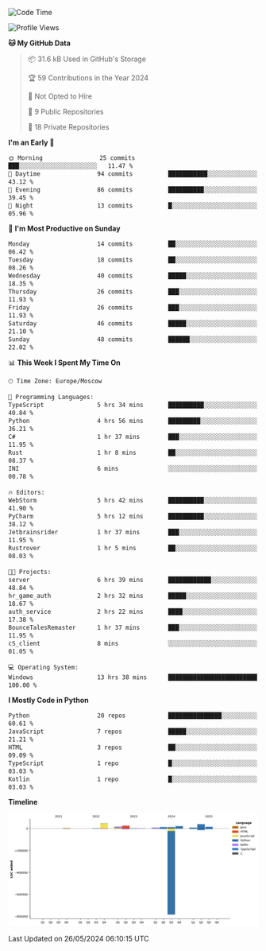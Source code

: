 <!--START_SECTION:waka-->
![Code Time](http://img.shields.io/badge/Code%20Time-343%20hrs%2027%20mins-blue)

![Profile Views](http://img.shields.io/badge/Profile%20Views-0-blue)

**🐱 My GitHub Data** 

> 📦 31.6 kB Used in GitHub's Storage 
 > 
> 🏆 59 Contributions in the Year 2024
 > 
> 🚫 Not Opted to Hire
 > 
> 📜 9 Public Repositories 
 > 
> 🔑 18 Private Repositories 
 > 
**I'm an Early 🐤** 

```text
🌞 Morning                25 commits          ███░░░░░░░░░░░░░░░░░░░░░░   11.47 % 
🌆 Daytime                94 commits          ███████████░░░░░░░░░░░░░░   43.12 % 
🌃 Evening                86 commits          ██████████░░░░░░░░░░░░░░░   39.45 % 
🌙 Night                  13 commits          █░░░░░░░░░░░░░░░░░░░░░░░░   05.96 % 
```
📅 **I'm Most Productive on Sunday** 

```text
Monday                   14 commits          ██░░░░░░░░░░░░░░░░░░░░░░░   06.42 % 
Tuesday                  18 commits          ██░░░░░░░░░░░░░░░░░░░░░░░   08.26 % 
Wednesday                40 commits          █████░░░░░░░░░░░░░░░░░░░░   18.35 % 
Thursday                 26 commits          ███░░░░░░░░░░░░░░░░░░░░░░   11.93 % 
Friday                   26 commits          ███░░░░░░░░░░░░░░░░░░░░░░   11.93 % 
Saturday                 46 commits          █████░░░░░░░░░░░░░░░░░░░░   21.10 % 
Sunday                   48 commits          ██████░░░░░░░░░░░░░░░░░░░   22.02 % 
```


📊 **This Week I Spent My Time On** 

```text
🕑︎ Time Zone: Europe/Moscow

💬 Programming Languages: 
TypeScript               5 hrs 34 mins       ██████████░░░░░░░░░░░░░░░   40.84 % 
Python                   4 hrs 56 mins       █████████░░░░░░░░░░░░░░░░   36.21 % 
C#                       1 hr 37 mins        ███░░░░░░░░░░░░░░░░░░░░░░   11.95 % 
Rust                     1 hr 8 mins         ██░░░░░░░░░░░░░░░░░░░░░░░   08.37 % 
INI                      6 mins              ░░░░░░░░░░░░░░░░░░░░░░░░░   00.78 % 

🔥 Editors: 
WebStorm                 5 hrs 42 mins       ██████████░░░░░░░░░░░░░░░   41.90 % 
PyCharm                  5 hrs 12 mins       ██████████░░░░░░░░░░░░░░░   38.12 % 
Jetbrainsrider           1 hr 37 mins        ███░░░░░░░░░░░░░░░░░░░░░░   11.95 % 
Rustrover                1 hr 5 mins         ██░░░░░░░░░░░░░░░░░░░░░░░   08.03 % 

🐱‍💻 Projects: 
server                   6 hrs 39 mins       ████████████░░░░░░░░░░░░░   48.84 % 
hr_game_auth             2 hrs 32 mins       █████░░░░░░░░░░░░░░░░░░░░   18.67 % 
auth_service             2 hrs 22 mins       ████░░░░░░░░░░░░░░░░░░░░░   17.38 % 
BounceTalesRemaster      1 hr 37 mins        ███░░░░░░░░░░░░░░░░░░░░░░   11.95 % 
cS_client                8 mins              ░░░░░░░░░░░░░░░░░░░░░░░░░   01.05 % 

💻 Operating System: 
Windows                  13 hrs 38 mins      █████████████████████████   100.00 % 
```

**I Mostly Code in Python** 

```text
Python                   20 repos            ███████████████░░░░░░░░░░   60.61 % 
JavaScript               7 repos             █████░░░░░░░░░░░░░░░░░░░░   21.21 % 
HTML                     3 repos             ██░░░░░░░░░░░░░░░░░░░░░░░   09.09 % 
TypeScript               1 repo              █░░░░░░░░░░░░░░░░░░░░░░░░   03.03 % 
Kotlin                   1 repo              █░░░░░░░░░░░░░░░░░░░░░░░░   03.03 % 
```



**Timeline**

![Lines of Code chart](https://raw.githubusercontent.com/adlemx/adlemx/main/assets/bar_graph.png)


 Last Updated on 26/05/2024 06:10:15 UTC
<!--END_SECTION:waka-->
